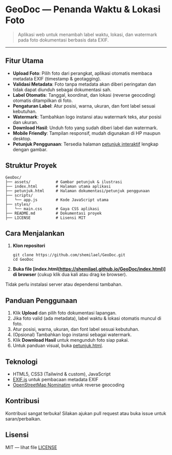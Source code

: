 
# GeoDoc — Penanda Waktu & Lokasi Foto

> Aplikasi web untuk menambah label waktu, lokasi, dan watermark pada foto dokumentasi berbasis data EXIF.

---

## Fitur Utama

- **Upload Foto**: Pilih foto dari perangkat, aplikasi otomatis membaca metadata EXIF (timestamp & geotagging).
- **Validasi Metadata**: Foto tanpa metadata akan diberi peringatan dan tidak dapat diunduh sebagai dokumentasi sah.
- **Label Otomatis**: Tanggal, koordinat, dan lokasi (reverse geocoding) otomatis ditampilkan di foto.
- **Pengaturan Label**: Atur posisi, warna, ukuran, dan font label sesuai kebutuhan.
- **Watermark**: Tambahkan logo instansi atau watermark teks, atur posisi dan ukuran.
- **Download Hasil**: Unduh foto yang sudah diberi label dan watermark.
- **Mobile Friendly**: Tampilan responsif, mudah digunakan di HP maupun desktop.
- **Petunjuk Penggunaan**: Tersedia halaman [petunjuk interaktif]([petunjuk.html](https://shemilael.github.io/GeoDoc/petunjuk.html)) lengkap dengan gambar.

## Struktur Proyek

```
GeoDoc/
├── assets/           # Gambar petunjuk & ilustrasi
├── index.html        # Halaman utama aplikasi
├── petunjuk.html     # Halaman dokumentasi/petunjuk penggunaan
├── scripts/
│   └── app.js        # Kode JavaScript utama
├── styles/
│   └── main.css      # Gaya CSS aplikasi
├── README.md         # Dokumentasi proyek
├── LICENSE           # Lisensi MIT
```

## Cara Menjalankan

1. **Klon repositori**
   ```
   git clone https://github.com/shemilael/GeoDoc.git
   cd GeoDoc
   ```
2. **Buka file [index.html(https://shemilael.github.io/GeoDoc/index.html)] di browser** (cukup klik dua kali atau drag ke browser).

Tidak perlu instalasi server atau dependensi tambahan.

## Panduan Penggunaan

1. Klik **Upload** dan pilih foto dokumentasi lapangan.
2. Jika foto valid (ada metadata), label waktu & lokasi otomatis muncul di foto.
3. Atur posisi, warna, ukuran, dan font label sesuai kebutuhan.
4. (Opsional) Tambahkan logo instansi sebagai watermark.
5. Klik **Download Hasil** untuk mengunduh foto siap pakai.
6. Untuk panduan visual, buka [petunjuk.html](petunjuk.html).

## Teknologi

- HTML5, CSS3 (Tailwind & custom), JavaScript
- [EXIF.js](https://github.com/exif-js/exif-js) untuk pembacaan metadata EXIF
- [OpenStreetMap Nominatim](https://nominatim.openstreetmap.org/) untuk reverse geocoding

## Kontribusi

Kontribusi sangat terbuka! Silakan ajukan pull request atau buka issue untuk saran/perbaikan.

## Lisensi

MIT — lihat file [LICENSE](LICENSE)
